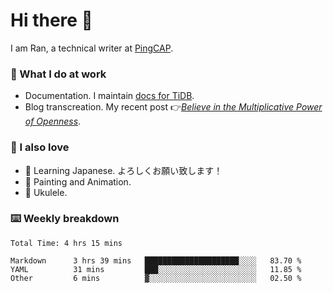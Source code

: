 # Hi there 👋

I am Ran, a technical writer at [PingCAP](https://pingcap.com/).

### 📝 What I do at work

- Documentation. I maintain [docs for TiDB](https://github.com/pingcap/docs).
- Blog transcreation. My recent post 👉[*Believe in the Multiplicative Power of Openness*](https://pingcap.com/blog/believe-in-the-multiplicative-power-of-openness-open-source-community).

### 🤠 I also love

- 💬 Learning Japanese. よろしくお願い致します！
- 🎨 Painting and Animation.
- 🎵 Ukulele.

### ⌨️ Weekly breakdown

<!--START_SECTION:waka-->

```text
Total Time: 4 hrs 15 mins

Markdown      3 hrs 39 mins   █████████████████████░░░░   83.70 %
YAML          31 mins         ███░░░░░░░░░░░░░░░░░░░░░░   11.85 %
Other         6 mins          ▓░░░░░░░░░░░░░░░░░░░░░░░░   02.50 %
```

<!--END_SECTION:waka-->
